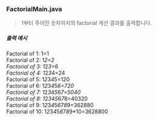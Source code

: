 ### FactorialMain.java

>1부터 주어진 숫자까지의 factorial 계산 결과를 출력합니다.

##### 출력 예시
Factorial of 1: 1=1  
Factorial of 2: 1*2=2  
Factorial of 3: 1*2*3=6  
Factorial of 4: 1*2*3*4=24  
Factorial of 5: 1*2*3*4*5=120  
Factorial of 6: 1*2*3*4*5*6=720  
Factorial of 7: 1*2*3*4*5*6*7=5040  
Factorial of 8: 1*2*3*4*5*6*7*8=40320  
Factorial of 9: 1*2*3*4*5*6*7*8*9=362880  
Factorial of 10: 1*2*3*4*5*6*7*8*9*10=3628800